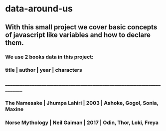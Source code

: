 # data-around-us

## With this small project we cover basic concepts of javascript like variables and how to declare them.

### We use 2 books data in this project:
###    title        |    author     |  year  |       characters
### _______________________________________________________________________
### The Namesake    | Jhumpa Lahiri |  2003  | Ashoke, Gogol, Sonia, Maxine
### Norse Mythology |  Neil Gaiman  |  2017  |   Odin, Thor, Loki, Freya
